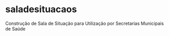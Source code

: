 # saladesituacaos
Construção de Sala de Situação para Utilização por Secretarias Municipais de Saúde
